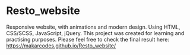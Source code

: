 # Resto_website
Responsive website, with animations and modern design. 
Using HTML, CSS/SCSS, JavaScript, jQuery.
This project was created for learning and practising purposes. 
Please feel free to check the final result here:
https://makarcodes.github.io/Resto_website/
